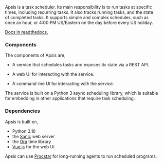 Apsis is a task scheduler.  Its main responsibility is to run tasks at specific
times, including recurring tasks.  It also tracks running tasks, and the state
of completed tasks.  It supports simple and complex schedules, such as once an
hour, or 4:00 PM US/Eastern on the day before every US holiday.

[Docs in readthedocs.](https://apsis-scheduler.readthedocs.io/en/latest/)


### Components

The components of Apsis are,

- A service that schedules tasks and exposes its state via a REST API.

- A web UI for interacting with the service.

- A command line UI for interacting with the service.

The service is built on a Python 3 async scheduling library, which is suitable
for embedding in other applications that require task scheduling.


### Dependencies

Apsis is built on,
- Python 3.10
- the [Sanic](https://github.com/channelcat/sanic) web server
- the [Ora](https://github.com/alexhsamuel/ora) time library
- [Vue.js](https://vuejs.org/) for the web UI

Apsis can use [Procstar](https://github.com/apsis-scheduler/procstar) for
long-running agents to run scheduled programs.
